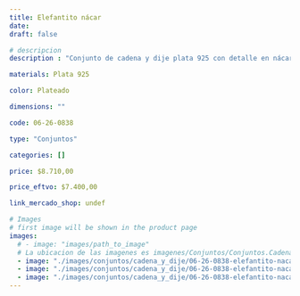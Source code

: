 ```yaml
---
title: Elefantito nácar
date: 
draft: false

# descripcion
description : "Conjunto de cadena y dije plata 925 con detalle en nácar. Largo de cadena 40, 45 o 50 cm a elección."

materials: Plata 925

color: Plateado

dimensions: ""

code: 06-26-0838

type: "Conjuntos"

categories: []

price: $8.710,00

price_eftvo: $7.400,00

link_mercado_shop: undef

# Images
# first image will be shown in the product page
images:
  # - image: "images/path_to_image"
  # La ubicacion de las imagenes es imagenes/Conjuntos/Conjuntos.Cadena y Dije/06-26-0838-elefantito-nacar
  - image: "./images/conjuntos/cadena_y_dije/06-26-0838-elefantito-nacar.jpg"
  - image: "./images/conjuntos/cadena_y_dije/06-26-0838-elefantito-nacar_c.jpg"
  - image: "./images/conjuntos/cadena_y_dije/06-26-0838-elefantito-nacar_d.jpg"
---
```

